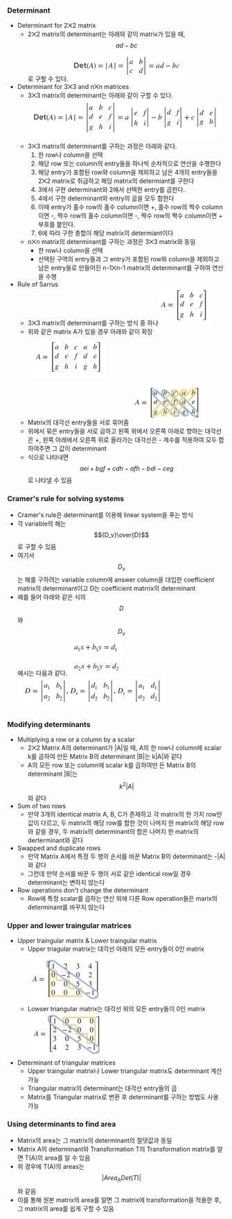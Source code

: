 ### Determinant
- Determinant for 2⨉2 matrix
  - 2⨉2 matrix의 determinant는 아래와 같이 matrix가 있을 때, $$ad-bc$$로 구할 수 있다.
  ![alt text](./images/Determinant-Determinant%201.png)
- Determinant for 3⨉3 and n⨉n matrices
  - 3⨉3 matrix의 determinant는 아래와 같이 구할 수 있다.
  ![alt text](./images/Determinant-Determinant%202.png)
  - 3⨉3 matrix의 determinant를 구하는 과정은 아래와 같다.
    1. 한 row나 column을 선택
    2. 해당 row 또는 column의 entry들을 하나씩 순차적으로 연산을 수행한다
    3. 해당 entry가 포함된 row와 column을 제외하고 남은 4개의 entry들을 2⨉2 matrix로 취급하고 해당 matrix의 determiant를 구한다
    4. 3에서 구한 determinant와 2에서 선택한 entry를 곱한다.
    5. 4에서 구한 determinant와 entry의 곱을 모두 합한다
    6. 이때 entry가 홀수 row의 홀수 column이면 +, 홀수 row의 짝수 column이면 -, 짝수 row의 홀수 column이면 -, 짝수 row의 짝수 column이면 + 부호를 붙인다.
    7. 6에 따라 구한 총합이 해당 matrix의 determiant이다
  - n⨉n matrix의 determinant를 구하는 과정은 3⨉3 matrix와 동일
    - 한 row나 column을 선택
    - 선택된 구역의 entry들과 그 entry가 포함된 row와 column을 제외하고 남은 entry들로 만들어진 n-1⨉n-1 matrix의 determinant를 구하여 연산을 수행
- Rule of Sarrus
  - 3⨉3 matrix의 determinant를 구하는 방식 중 하나
  ![alt text](./images/Determinant-Determinant%203.png)
  - 위와 같은 matrix A가 있을 경우 아래와 같이 확장
  ![alt text](./images/Determinant-Determinant%204.png)
  - Matrix의 대각선 entry들을 서로 묶어줌 
  ![alt text](./images/Determinant-Determinant%205.png)
  - 위에서 묶은 entry들을 서로 곱하고 왼쪽 위에서 오른쪽 아래로 향하는 대각선은 +, 왼쪽 아래에서 오른쪽 위로 올라가는 대각선은 - 계수를 적용하여 모두 합하여주면 그 값이 determinant
  - 식으로 나타내면 $$aei+bgf+cdh-afh-bdi-ceg$$로 나타낼 수 있음

### Cramer's rule for solving systems
- Cramer's rule은 determinant를 이용해 linear system을 푸는 방식
- 각 variable의 해는 $${D_v}\over{D}$$로 구할 수 있음
- 여기서 $$D_v$$는 해를 구하려는 variable column에 answer column을 대입한 coefficient matrix의 determinant이고 D는 coefficient matrrix의 determinant
- 예를 들어 아래와 같은 식의 $$D$$와 $$D_v$$ 예시는 다음과 같다.
![alt text](./images/Determinant-Cramer's%20rule%20for%20solving%20systems%201.png)
![alt text](./images/Determinant-Cramer's%20rule%20for%20solving%20systems%202.png)

### Modifying determinants
- Multiplying a row or a column by a scalar
  - 2⨉2 Matrix A의 determinant가 |A|일 때, A의 한 row나 column에 scalar k를 곱하여 만든 Matrix B의 determinant |B|는 k|A|와 같다
  - A의 모든 row 또는 column에 scalar k를 곱하여만 든 Matrix B의 determinant |B|는 $$k^2|A|$$와 같다
- Sum of two rows
  - 만약 3개의 identical matrix A, B, C가 존재하고 각 matrix의 한 가지 row만 값이 다르고, 두 matrix의 해당 row를 합한 것이 나머지 한 matrix의 해당 row와 같을 경우, 두 matrix의 determinant의 합은 나머지 한 matrix의 derterminant와 같다
- Swapped and duplicate rows
  - 만약 Matrix A에서 특정 두 행의 순서를 바꾼 Matrix B의 determinant는 -|A|와 같다
  - 그런데 만약 순서를 바꾼 두 행이 서로 같은 identical row일 경우 determinant는 변하지 않는다
- Row operations don't change the determinant
  - Row에 특정 scalar를 곱하는 연산 외에 다른 Row operation들은 marix의 determinant를 바꾸지 않는다

### Upper and lower traingular matrices
- Upper traingular matrix & Lower traingular matrix
  - Upper triagular matrix는 대각선 아래의 모든 entry들이 0인 matrix
  ![alt text](./images/Determinant-Upper%20and%20lower%20traingular%20matrices%201.png)
  - Lowser triangular matrix는 대각선 위의 모든 entry들이 0인 matrix
  ![alt text](./images/Determinant-Upper%20and%20lower%20traingular%20matrices%202.png)
- Determinant of triangular matrices
  - Upper traingular matrix나 Lower triangular matrix도 determinant 계산 가능
  - Triangular matrix의 determinant는 대각선 entry들의 곱
  - Matrix를 Triangular matrix로 변환 후 determinant를 구하는 방법도 사용 가능

### Using determinants to find area
- Matrix의 area는 그 matrix의 determinant의 절댓값과 동일
- Matrix A의 determinant와 Transformation T의 Transformation matrix를 알면 T(A)의 area를 알 수 있음
- 위 경우에 T(A)의 areas는 $$|Area_ADet(T)|$$와 같음
- 이를 통해 원본 matrix의 area를 알면 그 matrix에 transformation을 적용한 후, 그 matrix의 area를 쉽게 구할 수 있음